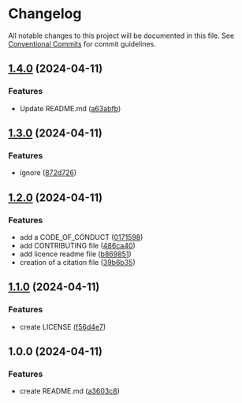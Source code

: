 # Changelog

All notable changes to this project will be documented in this file. See
[Conventional Commits](https://conventionalcommits.org) for commit guidelines.

## [1.4.0](https://github.com/YahiaHadjarab/Quarto/compare/v1.3.0...v1.4.0) (2024-04-11)


### Features

* Update README.md ([a63abfb](https://github.com/YahiaHadjarab/Quarto/commit/a63abfb93215f7074bf054e91e7c3d50a1348601))

## [1.3.0](https://github.com/YahiaHadjarab/Quarto/compare/v1.2.0...v1.3.0) (2024-04-11)


### Features

* ignore ([872d726](https://github.com/YahiaHadjarab/Quarto/commit/872d726a52cfa943c39d764e04066b759c26c528))

## [1.2.0](https://github.com/YahiaHadjarab/Quarto/compare/v1.1.0...v1.2.0) (2024-04-11)


### Features

* add a CODE_OF_CONDUCT ([0171598](https://github.com/YahiaHadjarab/Quarto/commit/0171598444e0c0c1da3744957d2a861457baa084))
* add CONTRIBUTING file ([486ca40](https://github.com/YahiaHadjarab/Quarto/commit/486ca40ff39fb0a87755a3b9db6914fb0b4d36b0))
* add licence readme file ([b869851](https://github.com/YahiaHadjarab/Quarto/commit/b869851fd711f225ec727dfc461c93e28578a08c))
* creation of a citation file ([39b6b35](https://github.com/YahiaHadjarab/Quarto/commit/39b6b353f407624148fa73de6bb73b96dc4dfada))

## [1.1.0](https://github.com/YahiaHadjarab/Quarto/compare/v1.0.0...v1.1.0) (2024-04-11)


### Features

* create LICENSE ([f56d4e7](https://github.com/YahiaHadjarab/Quarto/commit/f56d4e7edf6e86d225bfdbdb098932a6b2083d3d))

## 1.0.0 (2024-04-11)


### Features

* create README.md ([a3603c8](https://github.com/YahiaHadjarab/Quarto/commit/a3603c8aa51a7af2141fe6cc398044845472e592))
